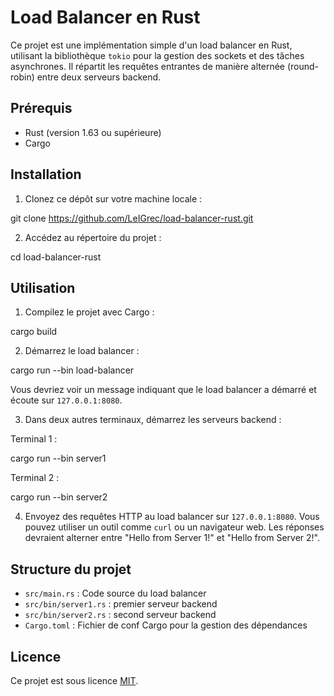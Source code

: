 # Load Balancer en Rust

Ce projet est une implémentation simple d'un load balancer en Rust, utilisant la bibliothèque `tokio` pour la gestion des sockets et des tâches asynchrones. Il répartit les requêtes entrantes de manière alternée (round-robin) entre deux serveurs backend.

## Prérequis

- Rust (version 1.63 ou supérieure)
- Cargo

## Installation

1. Clonez ce dépôt sur votre machine locale :

git clone https://github.com/LeIGrec/load-balancer-rust.git

2. Accédez au répertoire du projet :

cd load-balancer-rust

## Utilisation

1. Compilez le projet avec Cargo :

cargo build

2. Démarrez le load balancer :

cargo run --bin load-balancer

Vous devriez voir un message indiquant que le load balancer a démarré et écoute sur `127.0.0.1:8080`.

3. Dans deux autres terminaux, démarrez les serveurs backend :

Terminal 1 :

cargo run --bin server1

Terminal 2 :

cargo run --bin server2

4. Envoyez des requêtes HTTP au load balancer sur `127.0.0.1:8080`. Vous pouvez utiliser un outil comme `curl` ou un navigateur web. Les réponses devraient alterner entre "Hello from Server 1!" et "Hello from Server 2!".

## Structure du projet

- `src/main.rs` : Code source du load balancer
- `src/bin/server1.rs` : premier serveur backend
- `src/bin/server2.rs` : second serveur backend
- `Cargo.toml` : Fichier de conf Cargo pour la gestion des dépendances

## Licence

Ce projet est sous licence [MIT](LICENSE).

